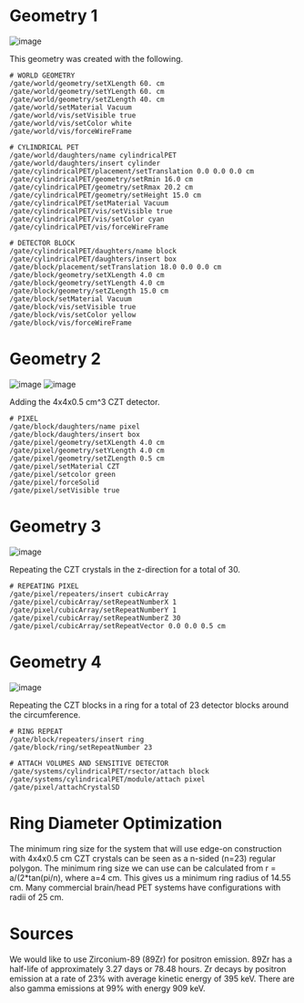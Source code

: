 # Geometry 1
![image](https://user-images.githubusercontent.com/44107373/219108093-d059239e-7999-4801-b793-4c7d6460dd13.png)

This geometry was created with the following.

```
# WORLD GEOMETRY
/gate/world/geometry/setXLength 60. cm
/gate/world/geometry/setYLength 60. cm
/gate/world/geometry/setZLength 40. cm
/gate/world/setMaterial Vacuum
/gate/world/vis/setVisible true
/gate/world/vis/setColor white
/gate/world/vis/forceWireFrame
```

```
# CYLINDRICAL PET
/gate/world/daughters/name cylindricalPET
/gate/world/daughters/insert cylinder
/gate/cylindricalPET/placement/setTranslation 0.0 0.0 0.0 cm
/gate/cylindricalPET/geometry/setRmin 16.0 cm
/gate/cylindricalPET/geometry/setRmax 20.2 cm
/gate/cylindricalPET/geometry/setHeight 15.0 cm
/gate/cylindricalPET/setMaterial Vacuum
/gate/cylindricalPET/vis/setVisible true
/gate/cylindricalPET/vis/setColor cyan
/gate/cylindricalPET/vis/forceWireFrame
```

```
# DETECTOR BLOCK
/gate/cylindricalPET/daughters/name block
/gate/cylindricalPET/daughters/insert box
/gate/block/placement/setTranslation 18.0 0.0 0.0 cm
/gate/block/geometry/setXLength 4.0 cm
/gate/block/geometry/setYLength 4.0 cm
/gate/block/geometry/setZLength 15.0 cm
/gate/block/setMaterial Vacuum
/gate/block/vis/setVisible true
/gate/block/vis/setColor yellow
/gate/block/vis/forceWireFrame
```

# Geometry 2
![image](https://user-images.githubusercontent.com/44107373/219119650-5fcdc630-75a1-481e-8403-ac15a4994bf4.png)
![image](https://user-images.githubusercontent.com/44107373/219120103-4e2441df-bf20-42d6-b2c3-83f19981aa72.png)

Adding the 4x4x0.5 cm^3 CZT detector.
```
# PIXEL
/gate/block/daughters/name pixel
/gate/block/daughters/insert box
/gate/pixel/geometry/setXLength 4.0 cm
/gate/pixel/geometry/setYLength 4.0 cm
/gate/pixel/geometry/setZLength 0.5 cm
/gate/pixel/setMaterial CZT
/gate/pixel/setcolor green
/gate/pixel/forceSolid
/gate/pixel/setVisible true
```

# Geometry 3
![image](https://user-images.githubusercontent.com/44107373/219123212-c54fc40b-b814-46fc-9780-3262b0f8560a.png)

Repeating the CZT crystals in the z-direction for a total of 30.
```
# REPEATING PIXEL
/gate/pixel/repeaters/insert cubicArray
/gate/pixel/cubicArray/setRepeatNumberX 1
/gate/pixel/cubicArray/setRepeatNumberY 1
/gate/pixel/cubicArray/setRepeatNumberZ 30
/gate/pixel/cubicArray/setRepeatVector 0.0 0.0 0.5 cm
```

# Geometry 4
![image](https://user-images.githubusercontent.com/44107373/219128004-70959f9d-b0e9-40ad-bc85-4c7156a52cb0.png)

Repeating the CZT blocks in a ring for a total of 23 detector blocks around the circumference.
```
# RING REPEAT
/gate/block/repeaters/insert ring
/gate/block/ring/setRepeatNumber 23
```

```
# ATTACH VOLUMES AND SENSITIVE DETECTOR
/gate/systems/cylindricalPET/rsector/attach block
/gate/systems/cylindricalPET/module/attach pixel
/gate/pixel/attachCrystalSD
```

# Ring Diameter Optimization
The minimum ring size for the system that will use edge-on construction with 4x4x0.5 cm CZT crystals can be seen as a n-sided (n=23) regular polygon. The minimum ring size we can use can be calculated
from r = a/(2*tan(pi/n), where a=4 cm. This gives us a minimum ring radius of 14.55 cm. Many commercial brain/head PET systems have configurations with radii of 25 cm.

# Sources

We would like to use Zirconium-89 (89Zr) for positron emission. 89Zr has a half-life of approximately 3.27 days or 78.48 hours. Zr decays by positron emission at a rate of 23% with average kinetic energy
of 395 keV. There are also gamma emissions at 99% with energy 909 keV.

